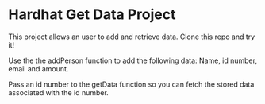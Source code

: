 # Hardhat Get Data Project

This project allows an user to add and retrieve data. Clone this repo and try it!

Use the the addPerson function to add the following data: Name, id number, email and amount.

Pass an id number to the getData function so you can fetch the stored data associated with the id number.
